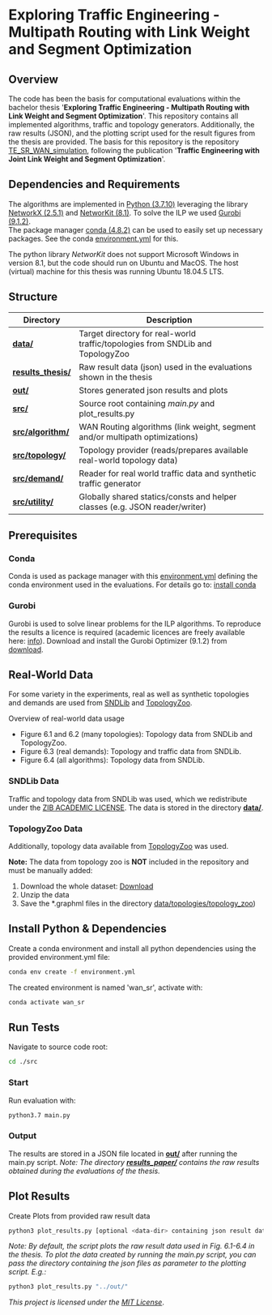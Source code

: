 # Exploring Traffic Engineering - Multipath Routing with Link Weight and Segment Optimization

## Overview 
The code has been the basis for computational evaluations within the bachelor thesis '**Exploring Traffic Engineering - Multipath Routing with Link Weight and Segment Optimization**'.
This repository contains all implemented algorithms, traffic and topology generators. Additionally, the raw results (JSON), and the plotting script used for the result figures from the thesis are provided.
The basis for this repository is the repository [TE_SR_WAN_simulation](https://github.com/tfenz/TE_SR_WAN_simulation), following the publication '**Traffic Engineering with Joint Link Weight and Segment Optimization**'.

## Dependencies and Requirements
The algorithms are implemented in [Python (3.7.10)](https://www.python.org/downloads/release/python-3710/) leveraging the library [NetworkX (2.5.1)](https://networkx.github.io/documentation/networkx-2.4/) and [NetworKit (8.1)](https://github.com/networkit/networkit). 
To solve the ILP we used [Gurobi (9.1.2)](https://www.gurobi.com/downloads/gurobi-software/).  
The package manager [conda (4.8.2)](https://anaconda.org/anaconda/beautifulsoup4/files?version=4.8.2) can be used to easily set up necessary packages. See the conda [environment.yml](environment.yml) for this.

The python library *NetworKit* does not support Microsoft Windows in version 8.1, but the code should run on Ubuntu and MacOS.
The host (virtual) machine for this thesis was running Ubuntu 18.04.5 LTS.

## Structure

| Directory                             | Description                                                                    |
|---------------------------------------|--------------------------------------------------------------------------------|
| **[data/](data)**                     | Target directory for real-world traffic/topologies from SNDLib and TopologyZoo |
| **[results_thesis/](results_thesis)** | Raw result data (json) used in the evaluations shown in the thesis             |
| **[out/](out)**                       | Stores generated json results and plots                                        |
| **[src/](src)**                       | Source root containing *main.py* and plot_results.py                           |
| **[src/algorithm/](src/algorithm)**   | WAN Routing algorithms (link weight, segment and/or multipath optimizations)   |
| **[src/topology/](src/topology)**     | Topology provider (reads/prepares available real-world topology data)          |
| **[src/demand/](src/demand)**         | Reader for real world traffic data and synthetic traffic generator             |
| **[src/utility/](src/utility)**       | Globally shared statics/consts and helper classes (e.g. JSON reader/writer)    |

## Prerequisites
### Conda
Conda is used as package manager with this [environment.yml](environment.yml) defining the conda environment used in the evaluations.
For details go to: [install conda](https://docs.conda.io/projects/conda/en/latest/user-guide/install/)

### Gurobi
Gurobi is used to solve linear problems for the ILP algorithms. To reproduce the results a licence is required (academic licences are freely available here: 
[info](https://www.gurobi.com/academia/academic-program-and-licenses/)). 
Download and install the Gurobi Optimizer (9.1.2) from [download](https://www.gurobi.com/downloads/).

## Real-World Data
For some variety in the experiments, real as well as synthetic topologies and demands are used from [SNDLib](http://sndlib.zib.de/home.action) and [TopologyZoo](http://www.topology-zoo.org/dataset.html).

Overview of real-world data usage
* Figure 6.1 and 6.2 (many topologies): Topology data from SNDLib and TopologyZoo.
* Figure 6.3 (real demands): Topology and traffic data from SNDLib.
* Figure 6.4 (all algorithms): Topology data from SNDLib.

### SNDLib Data
Traffic and topology data from SNDLib was used, which we redistribute under the [ZIB ACADEMIC LICENSE](data/LICENSE_SNDLib).
The data is stored in the directory **[data/](data)**.

### TopologyZoo Data
Additionally, topology data available from [TopologyZoo](http://www.topology-zoo.org/dataset.html) was used.

**Note:** The data from topology zoo is **NOT** included in the repository and must be manually added:
1. Download the whole dataset: [Download](http://www.topology-zoo.org/files/archive.zip)
2. Unzip the data
3. Save the *.graphml files in the directory [data/topologies/topology_zoo](data/topologies/topology_zoo/))

## Install Python & Dependencies
Create a conda environment and install all python dependencies using the provided environment.yml file:
```bash
conda env create -f environment.yml
```
The created environment is named 'wan_sr', activate with:
```bash
conda activate wan_sr
```

## Run Tests
Navigate to source code root:
```bash
cd ./src
```

### Start 
Run evaluation with:
```bash
python3.7 main.py
```

### Output
The results are stored in a JSON file located in **[out/](src)** after running the main.py script.
*Note: The directory **[results_paper/](results_thesis)** contains the raw results obtained during the evaluations of the thesis.*

## Plot Results
Create Plots from provided raw result data 
```bash
python3 plot_results.py [optional <data-dir> containing json result data]
```
*Note: By default, the script plots the raw result data used in Fig. 6.1-6.4 in the thesis. To plot the data created by running the main.py script, you can pass the directory containing the json files as parameter to the plotting script. E.g.:* 
```bash
python3 plot_results.py "../out/"
```


*This project is licensed under the [MIT License](LICENSE)*.

